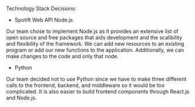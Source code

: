 Technology Stack Decisions:
- Spotift Web API Node.js

Our team chose to implement Node.js as it provides an extensive list of open source and free packages that aids development and the scalibility and flexibility of the framework. We can add new resources to an existing program or add our new functions to the application. Additionally, we can make changes to the code and only that node.

- Python

Our team decided not to use Python since we have to make three different calls to the frontend, backend, and middleware so it would be too complicated. It is also easier to build frontend components through React.js and Node.js.

